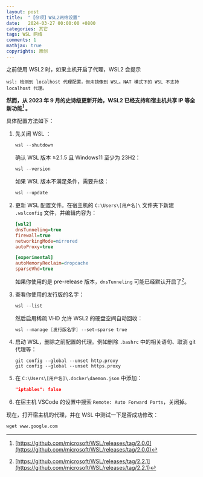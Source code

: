 ```yaml
---
layout: post
title:  "【杂项】WSL2网络设置"
date:   2024-03-27 00:00:00 +0800
categories: 其它
tags: WSL 网络
comments: 1
mathjax: true
copyrights: 原创
---
```


之前使用 WSL2 时，如果主机开启了代理，WSL2 会提示 

````
wsl: 检测到 localhost 代理配置，但未镜像到 WSL。NAT 模式下的 WSL 不支持 localhost 代理。
````

**然而，从 2023 年 9 月的史诗级更新开始，WSL2 已经支持和宿主机共享 IP 等全新功能[^1] 。**

具体配置方法如下：

1. 先关闭 WSL ：

   ```powershell
   wsl --shutdown
   ```

   确认 WSL 版本 ≥2.1.5 且 Windows11 至少为 23H2：

   ```powershell
   wsl --version
   ```

   如果 WSL 版本不满足条件，需要升级：

   ```powershell
   wsl --update
   ```

2. 更新 WSL 配置文件。在宿主机的 `C:\Users\[用户名]\` 文件夹下新建 `.wslconfig` 文件，并编辑内容为：

   ```ini
   [wsl2]
   dnsTunneling=true
   firewall=true
   networkingMode=mirrored
   autoProxy=true
   
   [experimental]
   autoMemoryReclaim=dropcache
   sparseVhd=true
   ```

   如果你使用的是 pre-release 版本，`dnsTunneling` 可能已经默认开启了[^2]。

3. 查看你使用的发行版的名字：

   ```powershell
   wsl --list
   ```

   然后启用稀疏 VHD 允许 WSL2 的硬盘空间自动回收：

   ```powershell
   wsl --manage [发行版名字] --set-sparse true
   ```

4. 启动 WSL，删除之前配置的代理。例如删除 `.bashrc` 中的相关语句、取消 git 代理等：

   ```shell
   git config --global --unset http.proxy
   git config --global --unset https.proxy
   ```

5. 在 `C:\Users\[用户名]\.docker\daemon.json` 中添加：

   ```json
   "iptables": false
   ```

6. 在宿主机 VSCode 的设置中搜索 `Remote: Auto Forward Ports`，关闭掉。

现在，打开宿主机的代理，并在 WSL 中测试一下是否成功修改：

```shell
wget www.google.com
```



[^1]: [https://github.com/microsoft/WSL/releases/tag/2.0.0](https://github.com/microsoft/WSL/releases/tag/2.0.0)
[^2]: [https://github.com/microsoft/WSL/releases/tag/2.2.1](https://github.com/microsoft/WSL/releases/tag/2.2.1)
